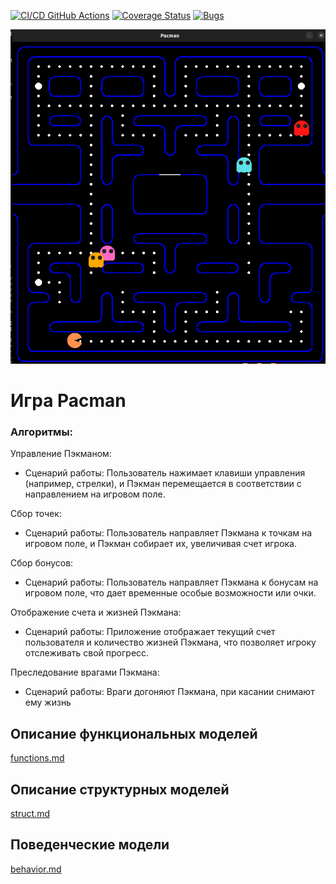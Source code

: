 [![CI/CD GitHub Actions](https://github.com/SehaBoss/pacman/actions/workflows/run.yml/badge.svg)](https://github.com/SehaBoss/pacman/actions/workflows/run.yml)
[![Coverage Status](https://coveralls.io/repos/github/SehaBoss/pacman/badge.svg?branch=master)](https://coveralls.io/github/SehaBoss/pacman?branch=master)
[![Bugs](https://sonarcloud.io/api/project_badges/measure?project=sehaboss_pacman&metric=bugs)](https://sonarcloud.io/summary/new_code?id=sehaboss_pacman)

![snake](./docs/pacman_screen.png)

# Игра Pacman
### Алгоритмы:
 Управление Пэкманом:
   - Сценарий работы: Пользователь нажимает клавиши управления (например, стрелки), и Пэкман перемещается в соответствии с направлением на игровом поле.
  
 Сбор точек:
   - Сценарий работы: Пользователь направляет Пэкмана к точкам на игровом поле, и Пэкман собирает их, увеличивая счет игрока.

 Сбор бонусов:
   - Сценарий работы: Пользователь направляет Пэкмана к бонусам на игровом поле, что дает временные особые возможности или очки.

 Отображение счета и жизней Пэкмана:
   - Сценарий работы: Приложение отображает текущий счет пользователя и количество жизней Пэкмана, что позволяет игроку отслеживать свой прогресс.

 Преследование врагами Пэкмана:
   - Сценарий работы: Враги догоняют Пэкмана, при касании снимают ему жизнь

## Описание функциональных моделей
[functions.md](./docs/functions.md)
## Описание структурных моделей
[struct.md](./docs/struct.md)
## Поведенческие модели
[behavior.md](./docs/behavior.md)
